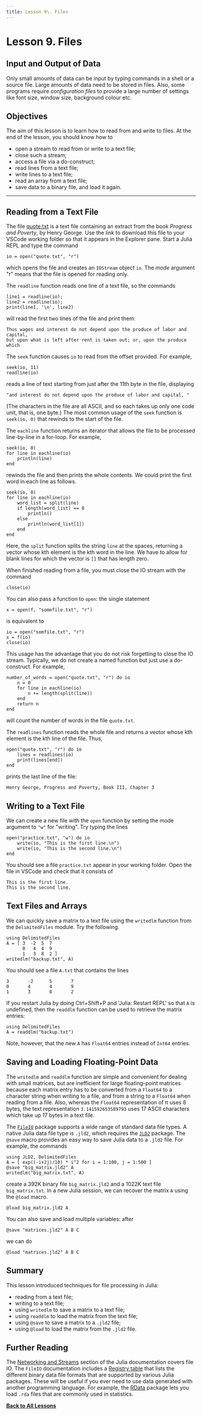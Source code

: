 ```yaml
---
title: Lesson 9\. Files
---
```


# Lesson 9. Files

## Input and Output of Data

Only small amounts of data can be input by typing commands in a shell or a
source file.  Large amounts of data need to be stored in files.  Also, some
programs require *configuration files* to provide a large number of 
settings like font size, window size, background colour etc.

## Objectives

The aim of this lesson is to learn how to read from and write to files.
At the end of the lesson, you should know how to

* open a stream to read from or write to a text file;
* close such a stream;
* access a file via a do-construct;
* read lines from a text file;
* write lines to a text file;
* read an array from a text file;
* save data to a binary file, and load it again.

* * *

## Reading from a Text File

The file [quote.txt](../downloads/quote.txt) is a text file containing an 
extract from the book *Progress and Poverty*, by Henry George.  Use the
link to download this file to your VSCode working folder so that it appears 
in the Explorer pane.  Start a Julia REPL and type the command
```
io = open("quote.txt", "r")
```
which opens the file and creates an `IOStream` object `io`.  The *mode*
argument "r" means that the file is opened for reading only.

The `readline` function reads one line of a text file, so the commands
```
line1 = readline(io);
line2 = readline(io);
print(line1, '\n', line2)
```
will read the first two lines of the file and print them:
```
Thus wages and interest do not depend upon the produce of labor and capital, 
but upon what is left after rent is taken out; or, upon the produce which
```

The `seek` function causes `io` to read from the offset provided.  For example,
```
seek(io, 11)
readline(io)
```
reads a line of text starting from just after the 11th byte in the file,
displaying
```
"and interest do not depend upon the produce of labor and capital, "
```
(The characters in the file are all ASCII, and so each takes up only one
code unit, that is, one byte.)  The most common usage of the `seek` function
is `seek(io, 0)` that rewinds to the start of the file.

The `eachline` function returns an iterator that allows the file to be 
processed line-by-line in a for-loop.  For example,
```
seek(io, 0)
for line in eachline(io)
    println(line)
end
```
rewinds the file and then prints the whole contents.  We could print the
first word in each line as follows.
```
seek(io, 0)
for line in eachline(io)
    word_list = split(line)
    if length(word_list) == 0
        println()
    else
        println(word_list[1])
    end
end
```
Here, the `split` function splits the string `line` at the spaces, returning
a vector whose kth element is the kth word in the line.  We have to allow
for blank lines for which the vector is `[]` that has length zero.

When finished reading from a file, you must close the IO stream with the 
command
```
close(io)
```
You can also pass a function to `open`: the single statement
```
x = open(f, "somefile.txt", "r")
```
is equivalent to
```
io = open("somfile.txt", "r")
x = f(io)
close(io)
```
This usage has the advantage that you do not risk forgetting to close the
IO stream.  Typically, we do not create a named function but just use a
do-construct.  For example,
```
number_of_words = open("quote.txt", "r") do io
    n = 0
    for line in eachline(io)
        n += length(split(line))
    end
    return n
end
```
will count the number of words in the file `quote.txt`.

The `readlines` function reads the whole file and returns a vector whose
kth element is the kth line of the file.  Thus,
```
open("quote.txt", "r") do io
    lines = readlines(io)
    print(lines[end])
end
```
prints the last line of the file:
```
Henry George, Progress and Poverty, Book III, Chapter 3
```

## Writing to a Text File

We can create a new file with the `open` function by setting the mode
argument to `"w"` for "writing".  Try typing the lines
```
open("practice.txt", "w") do io
    write(io, "This is the first line.\n")
    write(io, "This is the second line.\n")
end
```
You should see a file `practice.txt` appear in your working folder.  Open
the file in VSCode and check that it consists of
```
This is the first line.
This is the second line.
```

## Text Files and Arrays

We can quickly save a matrix to a text file using the `writedlm` function
from the `DelimitedFiles` module.  Try the following.
```
using DelimitedFiles
A = [ 3  -2  5  7
      0   4  4  9 
      1   3  8  2 ]
writedlm("backup.txt", A)
```
You should see a file `A.txt` that contains the lines
```
3       -2      5       7
0       4       4       9
1       3       8       2
```
If you restart Julia by doing Ctrl+Shift+P and 'Julia: Restart REPL' so 
that `A` is undefined, then the `readdlm` function can be used to retrieve
the matrix entries:
```
using DelimitedFiles
A = readdlm("backup.txt")
```
Note, however, that the new `A` has `Float64` entries instead of `Int64`
entries.

## Saving and Loading Floating-Point Data

The `writedlm` and `readdlm` function are simple and convenient for
dealing with small matrices, but are inefficient for large floating-point
matrices because each matrix entry has to be converted from a `Float64` to a
character string when writing to a file, and from a string to a `Float64` when
reading from a file.  Also, whereas the `Float64` representation of π uses 
8 bytes, the text representation `3.141592653589793` uses 17 ASCII 
characters which take up 17 bytes in a text file.

The [`FileIO`](https://juliaio.github.io/FileIO.jl/stable/) package supports 
a wide range of standard data file types.  A native Julia data file type
is `.jld2`, which requires the 
[`JLD2`](https://docs.juliahub.com/JLD2/O1EyT/0.1.13/) package.  The `@save`
macro provides an easy way to save Julia data to a `.jld2` file.  For
example, the commands
```
using JLD2, DelimitedFiles
A = [ exp((-i+2j)/10) * i^2 for i = 1:100, j = 1:500 ]
@save "big_matrix.jld2" A
writedlm("big_matrix.txt", A)
```
create a 392K binary file `big_matrix.jld2` and a 1022K text file 
`big_matrix.txt`.  In a new Julia session, we can recover the matrix `A`
using the `@load` macro.
```
@load big_matrix.jld2 A
```
You can also save and load multiple variables: after
```
@save "matrices.jld2" A B C
```
we can do
```
@load "matrices.jld2" A B C
```

## Summary

This lesson introduced techniques for file processing in Julia:

* reading from a text file;
* writing to a text file;
* using `writedlm` to save a matrix to a text file;
* using `readdlm` to load the matrix from the text file;
* using `@save` to save a matrix to a `.jld2` file;
* using `@load` to load the matrix from the `.jld2` file.

## Further Reading

The [Networking and Streams](https://docs.julialang.org/en/v1/manual/networking-and-streams/) section of the Julia documentation covers file IO.  The `FileIO`
documentation includes a 
[Registry table](https://juliaio.github.io/FileIO.jl/stable/registry/#Registry-table) that lists the different binary data file formats that are supported
by various Julia packages.  These will be useful if you ever need to use
data generated with another programming language.  For example, the
[RData](https://github.com/JuliaData/RData.jl) package lets you load `.rda`
files that are commonly used in statistics.

[**Back to All Lessons**](../index.html)
